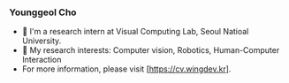 ### Younggeol Cho
- 🌱 I'm a research intern at Visual Computing Lab, Seoul Natioal University.
- 🔭 My research interests: Computer vision, Robotics, Human-Computer Interaction
- For more information, please visit [https://cv.wingdev.kr].

<!--
**RangeWING/RangeWING** is a ✨ _special_ ✨ repository because its `README.md` (this file) appears on your GitHub profile.

Here are some ideas to get you started:

- 🔭 I’m currently working on ...
- 🌱 I’m currently learning ...
- 👯 I’m looking to collaborate on ...
- 🤔 I’m looking for help with ...
- 💬 Ask me about ...
- 📫 How to reach me: ...
- 😄 Pronouns: ...
- ⚡ Fun fact: ...
-->
